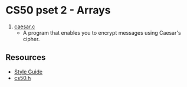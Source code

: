 # CS50 pset 2 - Arrays

1. [caesar.c](https://github.com/CalvinChe/CS50/blob/master/pset2/caesar.c)
    * A program that enables you to encrypt messages using Caesar's cipher.
## Resources
* [Style Guide](https://cs50.readthedocs.io/style/c/)
* [cs50.h](https://cs50.readthedocs.io/library/c/)
